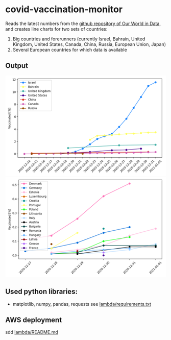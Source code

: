 # covid-vaccination-monitor

Reads the latest numbers from the [github repository of Our World in Data](https://github.com/owid/covid-19-data/tree/master/public/data/vaccinations), and creates line charts for two sets of countries:
1. Big countries and forerunners (currently Israel, Bahrain, United Kingdom, United States, Canada, China, Russia, European Union, Japan)
2. Several European countries for which data is available

## Output
![main countries](out/main-countries.png)
![main countries](out/european-countries.png)

## Used python libraries:
* matplotlib, numpy, pandas, requests
see [lambda/requirements.txt](requirements.txt)

## AWS deployment
sdd [lambda/README.md](lambda/README.md)
